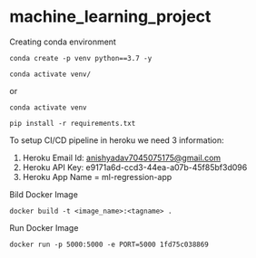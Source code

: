# machine_learning_project

Creating conda environment 
```
conda create -p venv python==3.7 -y

```

```
conda activate venv/

```
or
```
conda activate venv

```
```
pip install -r requirements.txt

```
To setup CI/CD pipeline in heroku we need 3 information:

1. Heroku Email Id: anishyadav7045075175@gmail.com
2. Heroku API Key: e9171a6d-ccd3-44ea-a07b-45f85bf3d096
3. Heroku App Name = ml-regression-app

Bild Docker Image

```
docker build -t <image_name>:<tagname> .
```

Run Docker Image

```
docker run -p 5000:5000 -e PORT=5000 1fd75c038869
```